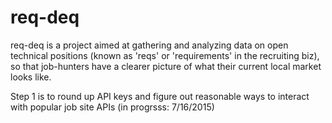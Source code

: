 # req-deq

req-deq is a project aimed at gathering and analyzing data on open technical positions (known as 'reqs' or 'requirements' in the recruiting biz), so that job-hunters have a clearer picture of what their current local market looks like.

Step 1 is to round up API keys and figure out reasonable ways to interact with popular job site APIs (in progrsss: 7/16/2015)